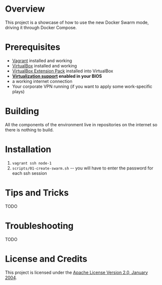 # Overview
This project is a showcase of how to use the new Docker Swarm mode, driving it through Docker Compose.

# Prerequisites

* [Vagrant](https://www.vagrantup.com/) installed and working
* [VirtualBox](https://www.virtualbox.org/) installed and working
* [VirtualBox Extension Pack](https://www.virtualbox.org/wiki/Downloads) installed into VirtualBox
* **[Virtualization support](https://en.wikipedia.org/wiki/X86_virtualization) enabled in your BIOS**
* a working internet connection
* Your corporate VPN running (if you want to apply some work-specific plays)

# Building
All the components of the environment live in repositories on the internet so there is nothing to build.

# Installation
1. `vagrant ssh node-1`
1. `scripts/01-create-swarm.sh` -- you will have to enter the password for each ssh session

# Tips and Tricks
TODO

# Troubleshooting
TODO

# License and Credits
This project is licensed under the [Apache License Version 2.0, January 2004](http://www.apache.org/licenses/).
